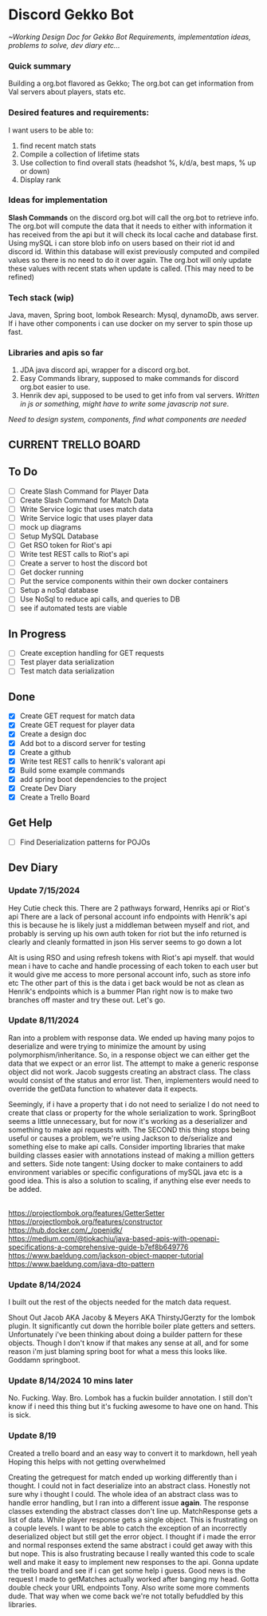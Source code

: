 # Discord Gekko Bot

*~Working Design Doc for Gekko Bot*
*Requirements, implementation ideas, problems to solve, dev diary etc...*

### Quick summary
Building a org.bot flavored as Gekko; The org.bot can get information from Val servers about players, stats etc.

### Desired features and requirements: 
I want users to be able to:
1. find recent match stats
2. Compile a collection of lifetime stats
3. Use collection to find overall stats (headshot %, k/d/a, best maps, % up or down)
4. Display rank

### Ideas for implementation

**Slash Commands** on the discord org.bot will call the org.bot to retrieve info.
The org.bot will compute the data that it needs to either with information it has received from the api but it will check its local cache and database first.
Using mySQL i can store blob info on users based on their riot id and discord id.
Within this database will exist previously computed and compiled values so there is no need to do it over again. 
The org.bot will only update these values with recent stats when update is called. (This may need to be refined)

### Tech stack (wip)

Java, maven, Spring boot, lombok
Research: Mysql, dynamoDb, aws server.
If i have other components i can use docker on my server to spin those up fast.

### Libraries and apis so far
1. JDA java discord api, wrapper for a discord org.bot.
2. Easy Commands library, supposed to make commands for discord org.bot easier to use. 
3. Henrik dev api, supposed to be used to get info from val servers. *Written in js or something, might have to write some javascrip not sure*. 

*Need to design system, components, find what components are needed*

## CURRENT TRELLO BOARD

## To Do

- [ ] Create Slash Command for Player Data
- [ ] Create Slash Command for Match Data
- [ ] Write Service logic that uses match data
- [ ] Write Service logic that uses player data
- [ ] mock up diagrams
- [ ] Setup MySQL Database
- [ ] Get RSO token for Riot's api
- [ ] Write test REST calls to Riot's api
- [ ] Create a server to host the discord bot
- [ ] Get docker running
- [ ] Put the service components within their own docker containers
- [ ] Setup a noSql database
- [ ] Use NoSql to reduce api calls, and queries to DB
- [ ] see if automated tests are viable

## In Progress

- [ ] Create exception handling for GET requests
- [ ] Test player data serialization
- [ ] Test match data serialization

## Done

- [x] Create GET request for match data
- [x] Create GET request for player data
- [x] Create a design doc
- [x] Add bot to a discord server for testing
- [x] Create a github
- [x] Write test REST calls to henrik's valorant api
- [x] Build some example commands
- [x] add spring boot dependencies to the project
- [x] Create Dev Diary
- [x] Create a Trello Board

## Get Help

- [ ] Find Deserialization patterns for POJOs

## Dev Diary
### Update 7/15/2024

Hey Cutie check this.
There are 2 pathways forward, Henriks api or Riot's api
There are a lack of personal account info endpoints with Henrik's api
this is because he is likely just a middleman between myself and riot, and probably is serving up his own auth token for
riot
but the info returned is clearly and cleanly formatted in json
His server seems to go down a lot

Alt is using RSO and using refresh tokens with Riot's api myself.
that would mean i have to cache and handle processing of each token to each user
but it would give me access to more personal account info, such as store info etc
The other part of this is the data i get back would be not as clean as Henrik's endpoints which is a bummer
Plan right now is to make two branches off master and try these out. Let's go.

### Update 8/11/2024

Ran into a problem with response data.
We ended up having many pojos to deserialize and were trying to minimize the amount by using polymorphism/inheritance.
So, in a response object we can either get the data that we expect or an error list.
The attempt to make a generic response object did not work.
Jacob suggests creating an abstract class. The class would consist of the status and error list.
Then, implementers would need to override the getData function to whatever data it expects.

Seemingly, if i have a property that i do not need to serialize I do not need to create that class or property for the
whole serialization to work.
SpringBoot seems a little unnecessary, but for now it's working as a deserializer and something to make api requests
with.
The SECOND this thing stops being useful or causes a problem, we're using Jackson to de/serialize and something else to
make api calls.
Consider importing libraries that make building classes easier with annotations instead of making a million getters and
setters.
Side note tangent: Using docker to make containers to add environment variables or specific configurations of mySQL java
etc
is a good idea. This is also a solution to scaling, if anything else ever needs to be added.

<br>https://projectlombok.org/features/GetterSetter
<br>https://projectlombok.org/features/constructor
<br>https://hub.docker.com/_/openjdk/
<br>https://medium.com/@tiokachiu/java-based-apis-with-openapi-specifications-a-comprehensive-guide-b7ef8b649776
<br>https://www.baeldung.com/jackson-object-mapper-tutorial
<br>https://www.baeldung.com/java-dto-pattern

### Update 8/14/2024

I built out the rest of the objects needed for the match data request.

Shout Out Jacob AKA Jacoby & Meyers AKA ThirstyJGerzty for the lombok plugin.
It significantly cut down the horrible boiler plate getters and setters.
Unfortunately i've been thinking about doing a builder pattern for these objects.
Though I don't know if that makes any sense at all, and for some reason i'm just blaming spring boot for what a mess
this looks like.
Goddamn springboot.

### Update 8/14/2024 10 mins later

No. Fucking. Way. Bro.
Lombok has a fuckin builder annotation. I still don't know if i need this thing but it's fucking awesome to have one on
hand.
This is sick.

### Update 8/19

Created a trello board and an easy way to convert it to markdown, hell yeah
Hoping this helps with not getting overwhelmed

Creating the getrequest for match ended up working differently than i thought. I could not in fact deserialize into an
abstract class.
Honestly not sure why i thought I could. The whole idea of an abstract class was to handle error handling, but I ran
into
a different issue **again**. The response classes extending the abstract classes don't line up.
MatchResponse gets a list of data. While player response gets a single object.
This is frustrating on a couple levels. I want to be able to catch the exception of an incorrectly deserialized object
but
still get the error object. I thought if i made the error and normal responses extend the same abstract i could get away
with this but nope.
This is also frustrating because I really wanted this code to scale well and make it easy to implement new responses to
the api.
Gonna update the trello board and see if i can get some help i guess.
Good news is the request I made to getMatches actually worked after banging my head. Gotta double check your URL
endpoints Tony.
Also write some more comments dude. That way when we come back we're not totally befuddled by this libraries. 
